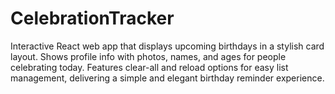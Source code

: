 # CelebrationTracker
Interactive React web app that displays upcoming birthdays in a stylish card layout. Shows profile info with photos, names, and ages for people celebrating today. Features clear-all and reload options for easy list management, delivering a simple and elegant birthday reminder experience.
